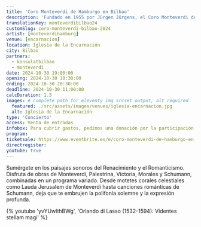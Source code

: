 ```yaml
---
title: 'Coro Monteverdi de Hamburgo en Bilbao'
description: 'Fundado en 1955 por Jürgen Jürgens, el Coro Monteverdi de Hamburgo es uno de los coros alemanes de mayor renombre. Sumérgete en los paisajes sonoros del Renacimiento y el Romanticismo.'
translationKey: monteverdibilbao24
customSlug: coro-monteverdi-bilbao-2024
artist: [monteverdihamburg]
venue: [encarnacion]
location: Iglesia de la Encarnación
city: Bilbao
partners:
  - konsulatbilbao
  - monteverdi
date: 2024-10-30 19:00:00
opening: 2024-10-30 18:30:00
ending: 2024-10-30 20:30:00
deadline: 2024-10-30 11:00:00
calcDuration: 1.5
images: # complete path for eleventy img srcset output, alt required
  featured: ./src/assets/images/venues/iglesia-encarnacion.jpg
  alt: Iglesia de la Encarnación
type: 'Concierto'
access: Venta de entradas
infobox: Para cubrir gastos, pedimos una donación por la participación en este concierto. Esto es crucial para la logística, la seguridad y la organización de los eventos. El precio de las entradas no cubrirá el coste total de los actos, pero contribuirá a la sostenibilidad a largo plazo de nuestros programas culturales. Te agradecemos tu comprensión y apoyo.
program:
ticketsale: https://www.eventbrite.es/e/coro-monteverdi-de-hamburgo-en-bilbao-tickets-1049494374927
directregister:
youtube: true
---
```


Sumérgete en los paisajes sonoros del Renacimiento y el Romanticismo. Disfruta de obras de Monteverdi, Palestrina, Victoria, Morales y Schumann, combinadas en un programa variado.
Desde motetes corales celestiales como Lauda Jerusalem de Monteverdi hasta canciones románticas de Schumann, deja que te embrujen la polifonía solemne y la expresión profunda.

{% youtube 'yvYUwlthBWg', 'Orlando di Lasso (1532-1594): Videntes stellam magi' %}
